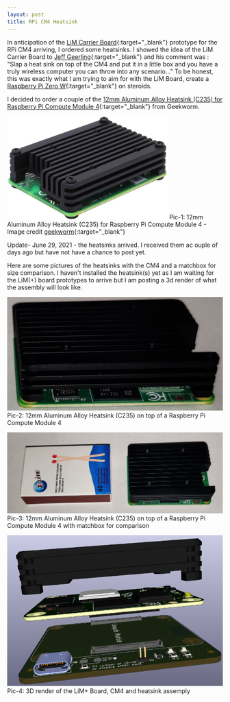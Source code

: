 ```yaml
---
layout: post
title: RPi CM4 Heatsink
---
```


In anticipation of the [LiM Carrier Board](https://lim.loonix.ca/){:target="_blank"} prototype for the RPi CM4 arriving, I ordered some heatsinks. I showed the idea of the LiM Carrier Board to [Jeff Geerling](https://www.jeffgeerling.com/){:target="_blank"} and his comment was : "Slap a heat sink on top of the CM4 and put it in a little box and you have a truly wireless computer you can throw into any scenario..."
To be honest, this was exactly what I am trying to aim for with the LiM Board, create a [Raspberry Pi Zero W](https://www.raspberrypi.org/products/raspberry-pi-zero-w/){:target="_blank"} on steroids.

I decided to order a couple of the [12mm Aluminum Alloy Heatsink (C235) for Raspberry Pi Compute Module 4](https://geekworm.com/products/cm4-12mm-aluminum-alloy-heatsink-c235?_pos=11&_sid=eee1b8e13&_ss=r){:target="_blank"} from Geekworm.

![12mm Aluminum Alloy Heatsink (C235) for Raspberry Pi Compute Module 4](/images/C235.jpg)
Pic-1: 12mm Aluminum Alloy Heatsink (C235) for Raspberry Pi Compute Module 4 - Image credit [geekworm](https://geekworm.com/products/cm4-12mm-aluminum-alloy-heatsink-c235?_pos=11&_sid=eee1b8e13&_ss=r){:target="_blank"}

Update- June 29, 2021 - the heatsinks arrived. I received them ac ouple of days ago but have not have a chance to post yet.

Here are some pictures of the heatsinks with the CM4 and a matchbox for size comparison. I haven't installed the heatsink(s) yet as I am waiting for the LiM(+) board prototypes to arrive but I am posting a 3d render of what the assembly will look like.

![12mm Aluminum Alloy Heatsink (C235) on top of a Raspberry Pi Compute Module 4](/images/IMG_20210628_095933.jpg)
Pic-2: 12mm Aluminum Alloy Heatsink (C235) on top of a Raspberry Pi Compute Module 4

![12mm Aluminum Alloy Heatsink (C235) on top of a Raspberry Pi Compute Module 4 with matchbox for comparison](/images/IMG_20210628_095922.jpg)
Pic-3: 12mm Aluminum Alloy Heatsink (C235) on top of a Raspberry Pi Compute Module 4 with matchbox for comparison


![3d render of the LiM+ Board, CM4 and heatsink assemply](/images/rpi-cm4-LiM+-board-3d-heatsink.PNG)
Pic-4: 3D render of the LiM+ Board, CM4 and heatsink assemply
